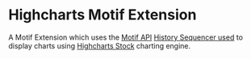 # Highcharts Motif Extension

A Motif Extension which uses the [Motif API](https://plxtra.org/motif-api/) [History Sequencer used](https://plxtra.org/motif-api/extension-svc/history-sequencer/history-sequencer-svc/HistorySequencerSvc/) to display charts using [Highcharts Stock](https://www.highcharts.com/products/stock/) charting engine.
